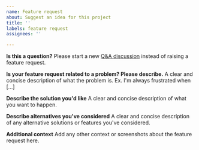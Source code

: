 ```yaml
---
name: Feature request
about: Suggest an idea for this project
title: ''
labels: feature request
assignees: ''

---
```

**Is this a question?**
Please start a new [Q&A discussion](https://github.com/nvim-tree/nvim-tree.lua/discussions/new) instead of raising a feature request.

**Is your feature request related to a problem? Please describe.**
A clear and concise description of what the problem is. Ex. I'm always frustrated when [...]

**Describe the solution you'd like**
A clear and concise description of what you want to happen.

**Describe alternatives you've considered**
A clear and concise description of any alternative solutions or features you've considered.

**Additional context**
Add any other context or screenshots about the feature request here.
